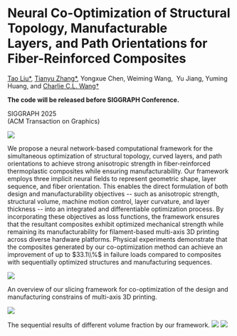 # Neural Co-Optimization of Structural Topology, Manufacturable Layers, and Path Orientations for Fiber​-Reinforced Composites
[Tao Liu\*](#), [Tianyu Zhang\*](https://zhangty019.github.io/), Yongxue Chen, Weiming Wang,  Yu Jiang, Yuming Huang, and [Charlie C.L. Wang†](https://mewangcl.github.io/)

**The code will be released before SIGGRAPH Conference.**

SIGGRAPH 2025   
(ACM Transaction on Graphics)





![](https://ryantaoliu.github.io/NeuralTOMO/images/1.jpg)

We propose a neural network-based computational framework for the simultaneous optimization of structural topology, curved layers, and path orientations to achieve strong anisotropic strength in fiber-reinforced thermoplastic composites while ensuring manufacturability. Our framework employs three implicit neural fields to represent geometric shape, layer sequence, and fiber orientation. This enables the direct formulation of both design and manufacturability objectives -- such as anisotropic strength, structural volume, machine motion control, layer curvature, and layer thickness -- into an integrated and differentiable optimization process. By incorporating these objectives as loss functions, the framework ensures that the resultant composites exhibit optimized mechanical strength while remaining its manufacturability for filament-based multi-axis 3D printing across diverse hardware platforms. Physical experiments demonstrate that the composites generated by our co-optimization method can achieve an improvement of up to $33.1\\%$ in failure loads compared to composites with sequentially optimized structures and manufacturing sequences.

![](https://ryantaoliu.github.io/NeuralTOMO/images/2.jpg)

An overview of our slicing framework for co-optimization of the design and manufacturing constrains of multi-axis 3D printing.

![](https://ryantaoliu.github.io/NeuralTOMO/images/3.jpg)

The ​sequential results of different volume fraction by our framework.
![](https://ryantaoliu.github.io/NeuralTOMO/images/manchester.png) ![](https://ryantaoliu.github.io/NeuralTOMO/images/DML_logo.png)
